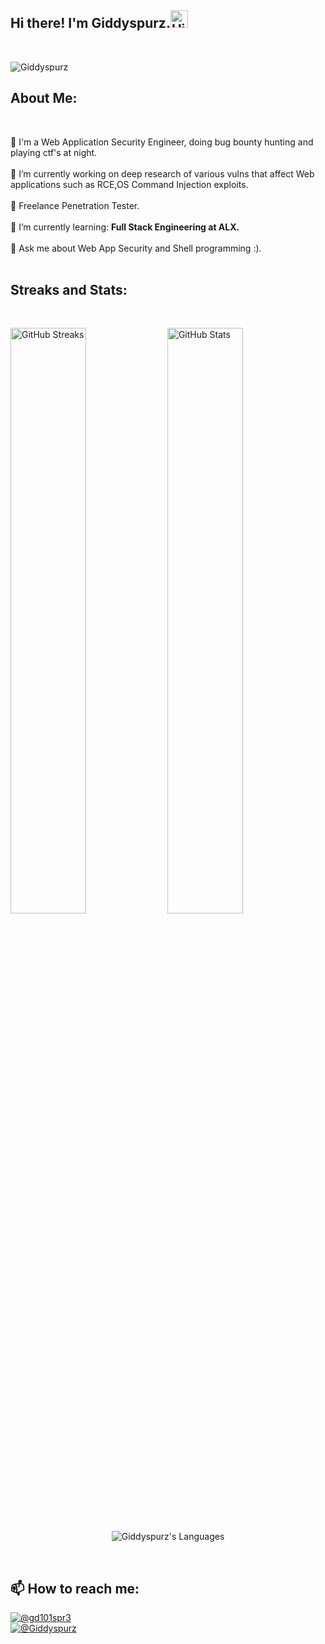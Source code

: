 <h2 align="left">Hi there! I'm Giddyspurz.<img src="https://media.giphy.com/media/hvRJCLFzcasrR4ia7z/giphy.gif" alt="Hi there! I'm Giddyspurz." width="28" /></h2><br>
<p align="left"> <img src="https://komarev.com/ghpvc/?username=Giddyspurz" alt="Giddyspurz" /> </p>
<h2 align="left">About Me:</h2>
<br>
<p align="left">
👀 I'm a Web Application Security Engineer, doing bug bounty hunting and playing ctf's at night.<br><br>
🔭 I’m currently working on deep research of various vulns that affect Web applications such as RCE,OS Command Injection exploits.<br><br>
👯 Freelance Penetration Tester.<br><br>
🌱 I’m currently learning: <b>Full Stack Engineering at ALX.</b><br><br>
💬 Ask me about Web App Security and Shell programming :).<br><br>
   
<h2 align=left>Streaks and Stats:</h2>
<br>
<p align="left">
  <img src="https://github-readme-streak-stats.herokuapp.com/?user=Giddyspurz&amp;theme=nord" alt="GitHub Streaks" width="49%" />

   <img src="https://github-readme-stats.vercel.app/api?username=Giddyspurz&show_icons=true&theme=nord" alt="GitHub Stats" width="49%" />

</p>
<p align="center"> <img align="center" src="https://github-readme-stats.vercel.app/api/top-langs/?username=Giddyspurz&theme=nord" alt="Giddyspurz's Languages"> </p>
<br>

<h2 align="left">📫 How to reach me:</h2>
<p align="left">
<a href="https://twitter.com/gd101spr3" target="blank"><img src="https://img.shields.io/twitter/follow/gd101spr3?logo=twitter&style=social"    alt="@gd101spr3"/> <br>
<a href="https://t.me/Giddyspurz" target="blank"><img src="https://img.shields.io/badge/%40Giddyspurz-Telegram-blue" alt="@Giddyspurz" />  
 </p>
